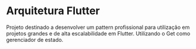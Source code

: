 # Arquitetura Flutter
Projeto destinado a desenvolver um pattern profissional para utilização em projetos grandes e de alta escalabilidade em Flutter.
Utilizando o Get como gerenciador de estado.

